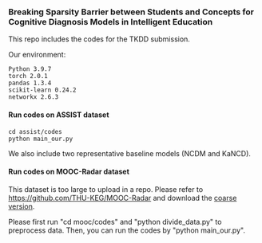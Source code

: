 ### Breaking Sparsity Barrier between Students and Concepts for Cognitive Diagnosis Models in Intelligent Education 

This repo includes the codes for the TKDD submission. 

Our environment:
```
Python 3.9.7 
torch 2.0.1
pandas 1.3.4
scikit-learn 0.24.2
networkx 2.6.3
```


#### Run codes on ASSIST dataset
```
cd assist/codes
python main_our.py
```
We also include two representative baseline models (NCDM and KaNCD). 

#### Run codes on MOOC-Radar dataset
This dataset is too large to upload in a repo. Please refer to https://github.com/THU-KEG/MOOC-Radar and download the [coarse version](https://cloud.tsinghua.edu.cn/d/5443ee05152344c79419/). 

Please first run "cd mooc/codes" and "python divide_data.py" to preprocess data. Then, you can run the codes by "python main_our.py". 
